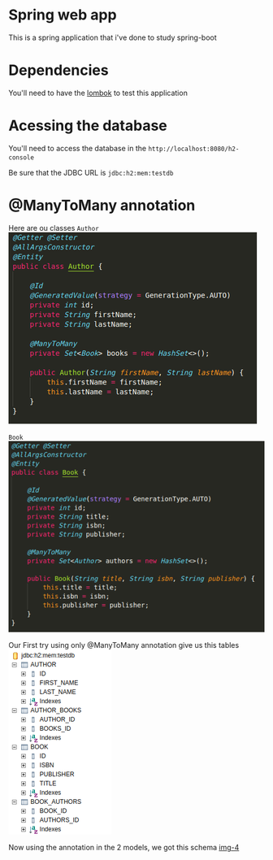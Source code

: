 # Spring web app
This is a spring application that i've done to study spring-boot

# Dependencies
You'll need to have the [lombok](https://projectlombok.org/) to test this application

# Acessing the database
You'll need to access the database in the `http://localhost:8080/h2-console`

Be sure that the JDBC URL is `jdbc:h2:mem:testdb`

# @ManyToMany annotation
Here are ou classes
`Author`
![img-1](assets/author-1.png)

`Book`
![img-2](assets/book-1.png)

Our First try using only @ManyToMany annotation give us this tables
![img-3](assets/db-1.png)

Now using the annotation in the 2 models, we got this schema
[img-4](assets/db-2.png)
